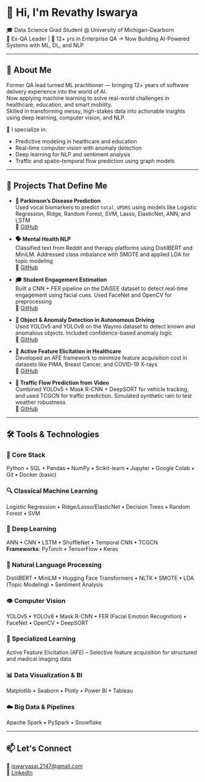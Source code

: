 # 👋 Hi, I'm Revathy Iswarya

🎓 Data Science Grad Student @ University of Michigan–Dearborn  
🧪 Ex-QA Leader | 🔁 12+ yrs in Enterprise QA → Now Building AI-Powered Systems with ML, DL, and NLP

---

## 💼 About Me

Former QA lead turned ML practitioner — bringing 12+ years of software delivery experience into the world of AI.  
Now applying machine learning to solve real-world challenges in healthcare, education, and smart mobility.  
Skilled in transforming messy, high-stakes data into actionable insights using deep learning, computer vision, and NLP.

🧠 I specialize in:
- Predictive modeling in healthcare and education  
- Real-time computer vision with anomaly detection  
- Deep learning for NLP and sentiment analysis  
- Traffic and spatio-temporal flow prediction using graph models

---

## 🚀 Projects That Define Me

- **🧬 Parkinson’s Disease Prediction**  
  Used vocal biomarkers to predict `total_UPDRS` using models like Logistic Regression, Ridge, Random Forest, SVM, Lasso, ElasticNet, ANN, and LSTM  
  🔗 [GitHub](https://github.com/Ishugit21/Parkinsons-Disease-Prediction)

- **🗣️ Mental Health NLP**  
  Classified text from Reddit and therapy platforms using DistilBERT and MiniLM. Addressed class imbalance with SMOTE and applied LDA for topic modeling  
  🔗 [GitHub](https://github.com/Ishugit21/Sentiment-Analysis)

- **🎓 Student Engagement Estimation**  
  Built a CNN + FER pipeline on the DAiSEE dataset to detect real-time engagement using facial cues. Used FaceNet and OpenCV for preprocessing  
  🔗 [GitHub](https://github.com/Ishugit21/Student-Engagement-Prediction)

- **🚗 Object & Anomaly Detection in Autonomous Driving**  
  Used YOLOv5 and YOLOv8 on the Waymo dataset to detect known and anomalous objects. Included confidence-based anomaly logic  
  🔗 [GitHub](https://github.com/Ishugit21/Objection-detection-and-tracking)

- **🧪 Active Feature Elicitation in Healthcare**  
  Developed an AFE framework to minimize feature acquisition cost in datasets like PIMA, Breast Cancer, and COVID-19 X-rays  
  🔗 [GitHub](https://github.com/Ishugit21/Active-Feature-Elicitation)

- **🚦 Traffic Flow Prediction from Video**  
  Combined YOLOv5 + Mask R-CNN + DeepSORT for vehicle tracking, and used TCGCN for traffic prediction. Simulated synthetic rain to test weather robustness  
  🔗 [GitHub](https://github.com/Ishugit21/Traffic-flow-prediction)

---

## 🛠️ Tools & Technologies

### 📌 Core Stack  
Python • SQL • Pandas • NumPy • Scikit-learn • Jupyter • Google Colab • Git • Docker (basic)

### 🔍 Classical Machine Learning  
Logistic Regression • Ridge/Lasso/ElasticNet • Decision Trees • Random Forest • SVM

### 🤖 Deep Learning  
ANN • CNN • LSTM • ShuffleNet • Temporal CNN • TCGCN  
**Frameworks**: PyTorch • TensorFlow • Keras

### 💬 Natural Language Processing  
DistilBERT • MiniLM • Hugging Face Transformers • NLTK • SMOTE • LDA (Topic Modeling) • Sentiment Analysis

### 👁️ Computer Vision  
YOLOv5 • YOLOv8 • Mask R-CNN • FER (Facial Emotion Recognition) • FaceNet • OpenCV • DeepSORT

### 🧠 Specialized Learning  
Active Feature Elicitation (AFE) – Selective feature acquisition for structured and medical imaging data

### 📊 Data Visualization & BI  
Matplotlib • Seaborn • Plotly • Power BI • Tableau

### ☁️ Big Data & Pipelines  
Apache Spark • PySpark • Snowflake

---

## 📫 Let's Connect

📧 iswaryasai.2147@gmail.com  
🔗 [LinkedIn](https://www.linkedin.com/in/revathy-iswarya-sekaran-b53b2a226/)
